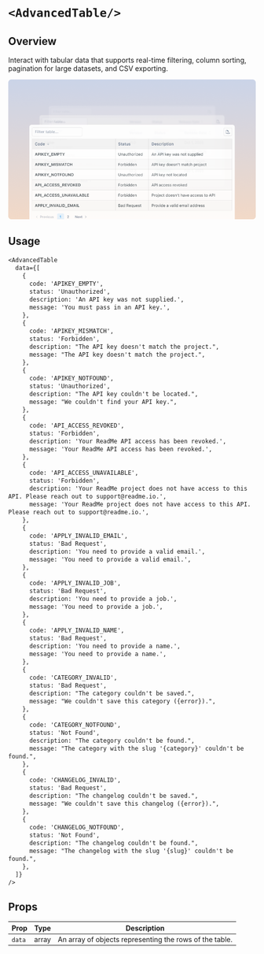 # `<AdvancedTable/>`

## Overview

Interact with tabular data that supports real-time filtering, column sorting, pagination for large datasets, and CSV exporting.

<img alt="Table with filter, sorting, and pagination options" src="advanced-table.png" width="800" />

## Usage

```mdx
<AdvancedTable
  data={[
    {
      code: 'APIKEY_EMPTY',
      status: 'Unauthorized',
      description: 'An API key was not supplied.',
      message: 'You must pass in an API key.',
    },
    {
      code: 'APIKEY_MISMATCH',
      status: 'Forbidden',
      description: "The API key doesn't match the project.",
      message: "The API key doesn't match the project.",
    },
    {
      code: 'APIKEY_NOTFOUND',
      status: 'Unauthorized',
      description: "The API key couldn't be located.",
      message: "We couldn't find your API key.",
    },
    {
      code: 'API_ACCESS_REVOKED',
      status: 'Forbidden',
      description: 'Your ReadMe API access has been revoked.',
      message: 'Your ReadMe API access has been revoked.',
    },
    {
      code: 'API_ACCESS_UNAVAILABLE',
      status: 'Forbidden',
      description: 'Your ReadMe project does not have access to this API. Please reach out to support@readme.io.',
      message: 'Your ReadMe project does not have access to this API. Please reach out to support@readme.io.',
    },
    {
      code: 'APPLY_INVALID_EMAIL',
      status: 'Bad Request',
      description: 'You need to provide a valid email.',
      message: 'You need to provide a valid email.',
    },
    {
      code: 'APPLY_INVALID_JOB',
      status: 'Bad Request',
      description: 'You need to provide a job.',
      message: 'You need to provide a job.',
    },
    {
      code: 'APPLY_INVALID_NAME',
      status: 'Bad Request',
      description: 'You need to provide a name.',
      message: 'You need to provide a name.',
    },
    {
      code: 'CATEGORY_INVALID',
      status: 'Bad Request',
      description: "The category couldn't be saved.",
      message: "We couldn't save this category ({error}).",
    },
    {
      code: 'CATEGORY_NOTFOUND',
      status: 'Not Found',
      description: "The category couldn't be found.",
      message: "The category with the slug '{category}' couldn't be found.",
    },
    {
      code: 'CHANGELOG_INVALID',
      status: 'Bad Request',
      description: "The changelog couldn't be saved.",
      message: "We couldn't save this changelog ({error}).",
    },
    {
      code: 'CHANGELOG_NOTFOUND',
      status: 'Not Found',
      description: "The changelog couldn't be found.",
      message: "The changelog with the slug '{slug}' couldn't be found.",
    },
  ]}
/>
```

## Props

| Prop   | Type  | Description                                             |
| ------ | ----- | ------------------------------------------------------- |
| `data` | array | An array of objects representing the rows of the table. |
